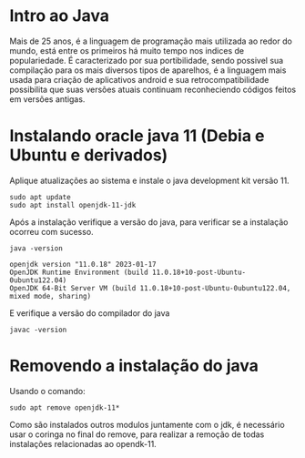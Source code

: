 # Intro ao Java

Mais de 25 anos, é a linguagem de programação mais utilizada ao redor do mundo, está entre os primeiros há muito tempo nos indices de populariedade. É caracterizado por sua portibilidade, sendo possivel sua compilação para os mais diversos tipos de aparelhos, é a linguagem mais usada para criação de aplicativos android e sua retrocompatibilidade possibilita que suas versões atuais continuam reconheciendo códigos feitos em versões antigas.

# Instalando oracle java 11 (Debia e Ubuntu e derivados)

Aplique atualizações ao sistema e instale o java development kit versão 11.

```
sudo apt update
sudo apt install openjdk-11-jdk
```

Após a instalação verifique a versão do java, para verificar se a instalação ocorreu com sucesso.
```
java -version

openjdk version "11.0.18" 2023-01-17
OpenJDK Runtime Environment (build 11.0.18+10-post-Ubuntu-0ubuntu122.04)
OpenJDK 64-Bit Server VM (build 11.0.18+10-post-Ubuntu-0ubuntu122.04, mixed mode, sharing)
```

E verifique a versão do compilador do java

```
javac -version
```

# Removendo a instalação do java

Usando o comando:
```
sudo apt remove openjdk-11*
```

Como são instalados outros modulos juntamente com o jdk, é necessário usar o coringa no final do remove, para realizar a remoção de todas instalações relacionadas ao opendk-11.

